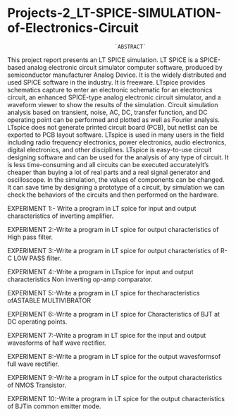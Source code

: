 # Projects-2_LT-SPICE-SIMULATION-of-Electronics-Circuit
                                      `ABSTRACT`
This project report presents an LT SPICE simulation. LT SPICE is a SPICE-based analog
electronic circuit simulator computer software, produced by semiconductor manufacturer 
Analog Device. It is the widely distributed and used SPICE software in the industry. It is 
freeware.
LTspice provides schematics capture to enter an electronic schematic for an electronics 
circuit, an enhanced SPICE-type analog electronic circuit simulator, and a waveform viewer to 
show the results of the simulation. Circuit simulation analysis based on transient, noise, AC, 
DC, transfer function, and DC operating point can be performed and plotted as well as Fourier 
analysis.
LTspice does not generate printed circuit board (PCB), but netlist can be exported to PCB 
layout software.
LTspice is used in many users in the field including radio frequency electronics, power 
electronics, audio electronics, digital electronics, and other disciplines.
LTspice is easy-to-use circuit designing software and can be used for the analysis of any type of 
circuit. It is less time-consuming and all circuits can be executed accuratelyIt’s cheaper than 
buying a lot of real parts and a real signal generator and oscilloscope. 
In the simulation, the values of components can be changed. It can save time by designing a 
prototype of a circuit, by simulation we can check the behaviors of the circuits and then 
performed on the hardware.

EXPERIMENT 1:- Write a program in LT spice for input and output characteristics of inverting 
amplifier.

EXPERIMENT 2:-Write a program in LT spice for output characteristics of High pass filter.

EXPERIMENT 3:-Write a program in LT spice for output characteristics of R-C LOW PASS filter.

EXPERIMENT 4:-Write a program in LTspice for input and output characteristics Non inverting
op-amp comparator.

EXPERIMENT 5:-Write a program in LT spice for thecharacteristics ofASTABLE MULTIVIBRATOR

EXPERIMENT 6:-Write a program in LT spice for Characteristics of BJT at DC operating points.

EXPERIMENT 7:-Write a program in LT spice for the input and output wavesforms of half wave rectifier.

EXPERIMENT 8:-Write a program in LT spice for the output wavesformsof full wave rectifier.

EXPERIMENT 9:-Write a program in LT spice for the output characteristics of NMOS Transistor.

EXPERIMENT 10:-Write a program in LT spice for the output characteristics of BJTin common emitter 
mode.


